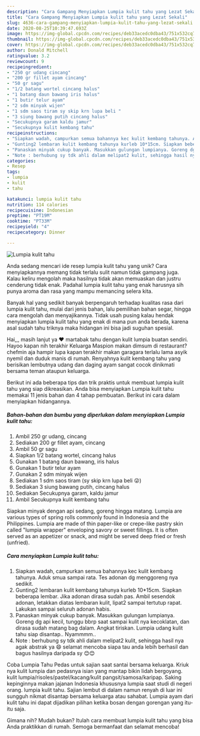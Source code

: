 ```yaml
---
description: "Cara Gampang Menyiapkan Lumpia kulit tahu yang Lezat Sekali"
title: "Cara Gampang Menyiapkan Lumpia kulit tahu yang Lezat Sekali"
slug: 4636-cara-gampang-menyiapkan-lumpia-kulit-tahu-yang-lezat-sekali
date: 2020-08-25T10:39:47.693Z
image: https://img-global.cpcdn.com/recipes/deb33acedc0dba43/751x532cq70/lumpia-kulit-tahu-foto-resep-utama.jpg
thumbnail: https://img-global.cpcdn.com/recipes/deb33acedc0dba43/751x532cq70/lumpia-kulit-tahu-foto-resep-utama.jpg
cover: https://img-global.cpcdn.com/recipes/deb33acedc0dba43/751x532cq70/lumpia-kulit-tahu-foto-resep-utama.jpg
author: Donald Mitchell
ratingvalue: 3.2
reviewcount: 9
recipeingredient:
- "250 gr udang cincang"
- "200 gr fillet ayam cincang"
- "50 gr sagu"
- "1/2 batang wortel cincang halus"
- "1 batang daun bawang iris halus"
- "1 butir telur ayam"
- "2 sdm minyak wijen"
- "1 sdm saos tiram sy skip krn lupa beli "
- "3 siung bawang putih cincang halus"
- "Secukupnya garam kaldu jamur"
- "Secukupnya kulit kembang tahu"
recipeinstructions:
- "Siapkan wadah, campurkan semua bahannya kec kulit kembang tahunya. Aduk smua sampai rata. Tes adonan dg menggoreng nya sedikit."
- "Gunting2 lembaran kulit kembang tahunya kurleb 10*15cm. Siapkan beberapa lembar. Jika adonan dirasa sudah pas. Ambil sesendok adonan, letakkan diatas lembaran kulit, lipat2 sampai tertutup rapat. Lakukan sampai seluruh adonan habis."
- "Panaskan minyak cukup banyak. Masukkan gulungan lumpianya. Goreng dg api kecil, tunggu bbrp saat sampai kulit nya kecoklatan, dan dirasa sudah matang bag dalam. Angkat tiriskan. Lumpia udang kulit tahu siap disantap.. Nyammmm.."
- "Note : berhubung sy tdk ahli dalam melipat2 kulit, sehingga hasil nya agak abstrak ya 😄 selamat mencoba siapa tau anda lebih berhasil dan bagus hasilnya daripada sy 😊😊"
categories:
- Resep
tags:
- lumpia
- kulit
- tahu

katakunci: lumpia kulit tahu 
nutrition: 114 calories
recipecuisine: Indonesian
preptime: "PT19M"
cooktime: "PT33M"
recipeyield: "4"
recipecategory: Dinner

---
```



![Lumpia kulit tahu](https://img-global.cpcdn.com/recipes/deb33acedc0dba43/751x532cq70/lumpia-kulit-tahu-foto-resep-utama.jpg)

Anda sedang mencari ide resep lumpia kulit tahu yang unik? Cara menyiapkannya memang tidak terlalu sulit namun tidak gampang juga. Kalau keliru mengolah maka hasilnya tidak akan memuaskan dan justru cenderung tidak enak. Padahal lumpia kulit tahu yang enak harusnya sih punya aroma dan rasa yang mampu memancing selera kita.

Banyak hal yang sedikit banyak berpengaruh terhadap kualitas rasa dari lumpia kulit tahu, mulai dari jenis bahan, lalu pemilihan bahan segar, hingga cara mengolah dan menyajikannya. Tidak usah pusing kalau hendak menyiapkan lumpia kulit tahu yang enak di mana pun anda berada, karena asal sudah tahu triknya maka hidangan ini bisa jadi suguhan spesial.

Hai,,, masih lanjut ya ❤️ martabak tahu dengan kulit lumpia buatan sendiri. Hayoo kapan nih terakhir Keluarga Maspion makan dimsum di restaurant? chefmin aja hampir lupa kapan terakhir makan garagara terlalu lama asyik nyemil dan duduk manis di rumah. Renyahnya kulit kembang tahu yang berisikan lembutnya udang dan daging ayam sangat cocok dinikmati bersama teman ataupun keluarga.


Berikut ini ada beberapa tips dan trik praktis untuk membuat lumpia kulit tahu yang siap dikreasikan. Anda bisa menyiapkan Lumpia kulit tahu memakai 11 jenis bahan dan 4 tahap pembuatan. Berikut ini cara dalam menyiapkan hidangannya.

<!--inarticleads1-->

##### Bahan-bahan dan bumbu yang diperlukan dalam menyiapkan Lumpia kulit tahu:

1. Ambil 250 gr udang, cincang
1. Sediakan 200 gr fillet ayam, cincang
1. Ambil 50 gr sagu
1. Siapkan 1/2 batang wortel, cincang halus
1. Gunakan 1 batang daun bawang, iris halus
1. Gunakan 1 butir telur ayam
1. Gunakan 2 sdm minyak wijen
1. Sediakan 1 sdm saos tiram (sy skip krn lupa beli 😜)
1. Sediakan 3 siung bawang putih, cincang halus
1. Sediakan Secukupnya garam, kaldu jamur
1. Ambil Secukupnya kulit kembang tahu


Siapkan minyak dengan api sedang, goreng hingga matang. Lumpia are various types of spring rolls commonly found in Indonesia and the Philippines. Lumpia are made of thin paper-like or crepe-like pastry skin called &#34;lumpia wrapper&#34; enveloping savory or sweet fillings. It is often served as an appetizer or snack, and might be served deep fried or fresh (unfried). 

<!--inarticleads2-->

##### Cara menyiapkan Lumpia kulit tahu:

1. Siapkan wadah, campurkan semua bahannya kec kulit kembang tahunya. Aduk smua sampai rata. Tes adonan dg menggoreng nya sedikit.
1. Gunting2 lembaran kulit kembang tahunya kurleb 10*15cm. Siapkan beberapa lembar. Jika adonan dirasa sudah pas. Ambil sesendok adonan, letakkan diatas lembaran kulit, lipat2 sampai tertutup rapat. Lakukan sampai seluruh adonan habis.
1. Panaskan minyak cukup banyak. Masukkan gulungan lumpianya. Goreng dg api kecil, tunggu bbrp saat sampai kulit nya kecoklatan, dan dirasa sudah matang bag dalam. Angkat tiriskan. Lumpia udang kulit tahu siap disantap.. Nyammmm..
1. Note : berhubung sy tdk ahli dalam melipat2 kulit, sehingga hasil nya agak abstrak ya 😄 selamat mencoba siapa tau anda lebih berhasil dan bagus hasilnya daripada sy 😊😊


Coba Lumpia Tahu Pedas untuk sajian saat santai bersama keluarga. Kriuk nya kulit lumpia dan pedasnya isian yang mantap bikin lidah bergoyang. kulit lumpia/risoles/pastel/kacang/kulit pangsit/samosa/karipap. Saking kepinginnya makan jajanan Indonesia khususnya lumpia saat studi di negeri orang. lumpia kulit tahu. Sajian lembut di dalam namun renyah di luar ini sungguh nikmat disantap bersama keluarga atau sahabat. Lumpia ayam dari kulit tahu ini dapat dijadikan pilihan ketika bosan dengan gorengan yang itu-itu saja. 

Gimana nih? Mudah bukan? Itulah cara membuat lumpia kulit tahu yang bisa Anda praktikkan di rumah. Semoga bermanfaat dan selamat mencoba!
